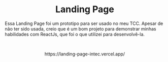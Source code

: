 <h1 align="center">Landing Page</h1>
<p>Essa Landing Page foi um prototipo para ser usado no meu TCC. Apesar de não ter sido usada, creio que é um bom projeto para demonstrar minhas habilidades com ReactJs, que foi o que utilizei para desenvolvê-la.</p>
<br>
<p align="center">https://landing-page-intec.vercel.app/</p>
